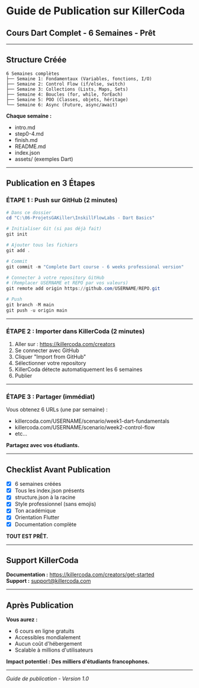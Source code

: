# Guide de Publication sur KillerCoda

## Cours Dart Complet - 6 Semaines - Prêt

---

## Structure Créée

```
6 Semaines complètes
├── Semaine 1: Fondamentaux (Variables, fonctions, I/O)
├── Semaine 2: Control Flow (if/else, switch)
├── Semaine 3: Collections (Lists, Maps, Sets)
├── Semaine 4: Boucles (for, while, forEach)
├── Semaine 5: POO (Classes, objets, héritage)
└── Semaine 6: Async (Future, async/await)
```

**Chaque semaine :**
- intro.md
- step0-4.md
- finish.md
- README.md
- index.json
- assets/ (exemples Dart)

---

## Publication en 3 Étapes

### ÉTAPE 1 : Push sur GitHub (2 minutes)

```powershell
# Dans ce dossier
cd "C:\06-ProjetsGAKiller\InskillFlowLabs - Dart Basics"

# Initialiser Git (si pas déjà fait)
git init

# Ajouter tous les fichiers
git add .

# Commit
git commit -m "Complete Dart course - 6 weeks professional version"

# Connecter à votre repository GitHub
# (Remplacer USERNAME et REPO par vos valeurs)
git remote add origin https://github.com/USERNAME/REPO.git

# Push
git branch -M main
git push -u origin main
```

---

### ÉTAPE 2 : Importer dans KillerCoda (2 minutes)

1. Aller sur : https://killercoda.com/creators
2. Se connecter avec GitHub
3. Cliquer "Import from GitHub"
4. Sélectionner votre repository
5. KillerCoda détecte automatiquement les 6 semaines
6. Publier

---

### ÉTAPE 3 : Partager (immédiat)

Vous obtenez 6 URLs (une par semaine) :
- killercoda.com/USERNAME/scenario/week1-dart-fundamentals
- killercoda.com/USERNAME/scenario/week2-control-flow
- etc...

**Partagez avec vos étudiants.**

---

## Checklist Avant Publication

- [x] 6 semaines créées
- [x] Tous les index.json présents
- [x] structure.json à la racine
- [x] Style professionnel (sans emojis)
- [x] Ton académique
- [x] Orientation Flutter
- [x] Documentation complète

**TOUT EST PRÊT.**

---

## Support KillerCoda

**Documentation :** https://killercoda.com/creators/get-started  
**Support :** support@killercoda.com

---

## Après Publication

**Vous aurez :**
- 6 cours en ligne gratuits
- Accessibles mondialement
- Aucun coût d'hébergement
- Scalable à millions d'utilisateurs

**Impact potentiel : Des milliers d'étudiants francophones.**

---

*Guide de publication - Version 1.0*


